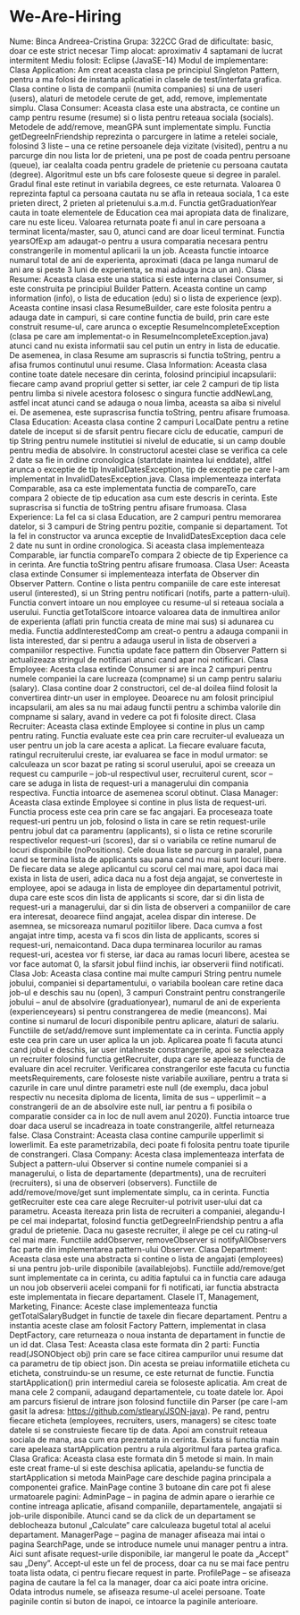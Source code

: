 # We-Are-Hiring
Nume: Binca Andreea-Cristina
Grupa: 322CC
Grad de dificultate: basic, doar ce este strict necesar
Timp alocat: aproximativ 4 saptamani de lucrat intermitent
Mediu folosit: Eclipse (JavaSE-14)
Modul de implementare:
Clasa Application:
Am creat aceasta clasa pe principiul Singleton Pattern, pentru a ma folosi de instanta aplicatiei in clasele de test/interfata grafica. Clasa contine o lista de companii (numita companies) si una de useri (users), alaturi de metodele cerute de get, add, remove, implementate simplu.
Clasa Consumer:
Aceasta clasa este una abstracta, ce contine un camp pentru resume (resume) si o lista pentru reteaua sociala (socials). Metodele de add/remove, meanGPA sunt implementate simplu.
Functia getDegreeInFriendship reprezinta o parcurgere in latime a retelei sociale, folosind 3 liste – una ce retine persoanele deja vizitate (visited), pentru a nu parcurge din nou lista lor de prieteni, una pe post de coada pentru persoane (queue), iar cealalta coada pentru gradele de prietenie cu persoana cautata (degree). Algoritmul este un bfs care foloseste queue si degree in paralel. Gradul final este retinut in variabila degrees, ce este returnata. Valoarea 0 reprezinta faptul ca persoana cautata nu se afla in reteaua sociala, 1 ca este prieten direct, 2 prieten al prietenului s.a.m.d.
Functia getGraduationYear cauta in toate elementele de Education cea mai apropiata data de finalizare, care nu este liceu. Valoarea returnata poate fi anul in care persoana a terminat licenta/master, sau 0, atunci cand are doar liceul terminat.
Functia yearsOfExp am adaugat-o pentru a usura comparatia necesara pentru constrangerile in momentul aplicarii la un job. Aceasta functie intoarce numarul total de ani de experienta, aproximati (daca pe langa numarul de ani are si peste 3 luni de experienta, se mai adauga inca un an).
Clasa Resume:
Aceasta clasa este una statica si este interna clasei Consumer, si este construita pe principiul Builder Pattern. Aceasta contine un camp information (info), o lista de education (edu) si o lista de experience (exp). Aceasta contine insasi clasa ResumeBuilder, care este folosita pentru a adauga date in campuri, si care contine functia de build, prin care este construit resume-ul, care arunca o exceptie ResumeIncompleteException (clasa pe care am implementat-o in ResumeIncompleteException.java) atunci cand nu exista informatii sau cel putin un entry in lista de educatie. De asemenea, in clasa Resume am suprascris si functia toString, pentru a afisa frumos continutul unui resume.
Clasa Information:
Aceasta clasa contine toate datele necesare din cerinta, folosind principiul incapsularii: fiecare camp avand propriul getter si setter, iar cele 2 campuri de tip lista pentru limba si nivele acestora folosesc o singura functie addNewLang, astfel incat atunci cand se adauga o noua limba, aceasta sa aiba si nivelul ei. De asemenea, este suprascrisa functia toString, pentru afisare frumoasa.
Clasa Education:
Aceasta clasa contine 2 campuri LocalDate pentru a retine datele de inceput si de sfarsit pentru fiecare ciclu de educatie, campuri de tip String pentru numele institutiei si nivelul de educatie, si un camp double pentru media de absolvire.
In constructorul acestei clase se verifica ca cele 2 date sa fie in ordine cronologica (startdate inaintea lui enddate), altfel arunca o exceptie de tip InvalidDatesException, tip de exceptie pe care l-am implementat in InvalidDatesException.java.
Clasa implementeaza interfata Comparable, asa ca este implementata functia de compareTo, care compara 2 obiecte de tip education asa cum este descris in cerinta. Este suprascrisa si functia de toString pentru afisare frumoasa.
Clasa Experience:
La fel ca si clasa Education, are 2 campuri pentru memorarea datelor, si 3 campuri de String pentru pozitie, companie si departament. Tot la fel in constructor va arunca exceptie de InvalidDatesException daca cele 2 date nu sunt in ordine cronologica. Si aceasta clasa implementeaza Comparable, iar functia compareTo compara 2 obiecte de tip Experience ca in cerinta. Are functia toString pentru afisare frumoasa.
Clasa User:
Aceasta clasa extinde Consumer si implementeaza interfata de Observer din Observer Pattern. Contine o lista pentru companiile de care este interesat userul (interested), si un String pentru notificari (notifs, parte a pattern-ului).
Functia convert intoare un nou employee cu resume-ul si reteaua sociala a userului.
Functia getTotalScore intoarce valoarea data de inmultirea anilor de experienta (aflati prin functia creata de mine mai sus) si adunarea cu media.
Functia addInterestedComp am creat-o pentru a adauga companii in lista interested, dar si pentru a adauga userul in lista de observeri a companiilor respective.
Functia update face pattern din Observer Pattern si actualizeaza stringul de notificari atunci cand apar noi notificari.
Clasa Employee:
Acesta clasa extinde Consumer si are inca 2 campuri pentru numele companiei la care lucreaza (compname) si un camp pentru salariu (salary). Clasa contine doar 2 constructori, cel de-al doilea fiind folosit la convertirea dintr-un user in employee. Deoarece nu am folosit principiul incapsularii, am ales sa nu mai adaug functii pentru a schimba valorile din compname si salary, avand in vedere ca pot fi folosite direct.
Clasa Recruiter:
Aceasta clasa extinde Employee si contine in plus un camp pentru rating.
Functia evaluate este cea prin care recruiter-ul evalueaza un user pentru un job la care acesta a aplicat. La fiecare evaluare facuta, ratingul recruiterului creste, iar evaluarea se face in modul urmator: se calculeaza un scor bazat pe rating si scorul userului, apoi se creeaza un request cu campurile – job-ul respectivul user, recruiterul curent, scor – care se aduga in lista de request-uri a managerului din compania respectiva. Functia intoarce de asemenea scorul obtinut.
Clasa Manager:
Aceasta clasa extinde Employee si contine in plus lista de request-uri.
Functia process este cea prin care se fac angajari. Ea proceseaza toate request-uri pentru un job, folosind o lista in care se retin request-urile pentru jobul dat ca paramentru (applicants), si o lista ce retine scorurile respectivelor request-uri (scores), dar si o variabila ce retine numarul de locuri disponibile (noPositions). Cele doua liste se parcurg in paralel, pana cand se termina lista de applicants sau pana cand nu mai sunt locuri libere. De fiecare data se alege aplicantul cu scorul cel mai mare, apoi daca mai exista in lista de useri, adica daca nu a fost deja angajat, se converteste in employee, apoi se adauga in lista de employee din departamentul potrivit, dupa care este scos din lista de applicants si score, dar si din lista de request-uri a managerului, dar si din lista de observeri a companiilor de care era interesat, deoarece fiind angajat, acelea dispar din interese. De asemnea, se micsoreaza numarul pozitiilor libere. Daca cumva a fost angajat intre timp, acesta va fi scos din lista de applicants, scores si request-uri, nemaicontand. Daca dupa terminarea locurilor au ramas request-uri, acestea vor fi sterse, iar daca au ramas locuri libere, acestea se vor face automat 0, la sfarsit jobul fiind inchis, iar observerii fiind notificati.
Clasa Job:
Aceasta clasa contine mai multe campuri String pentru numele jobului, companiei si departamentului, o variabila boolean care retine daca job-ul e deschis sau nu (open), 3 campuri Constraint pentru constrangerile jobului – anul de absolvire (graduationyear), numarul de ani de experienta (experienceyears) si pentru constrangerea de medie (meancons). Mai contine si numarul de locuri disponibile pentru aplicare, alaturi de salariu.
Functiile de set/add/remove sunt implementate ca in cerinta.
Functia apply este cea prin care un user aplica la un job. Aplicarea poate fi facuta atunci cand jobul e deschis, iar user intalneste constrangerile, apoi se selecteaza un recruiter folosind functia getRecruiter, dupa care se apeleaza functia de evaluare din acel recruiter.
Verificarea constrangerilor este facuta cu functia meetsRequirements, care foloseste niste variabile auxiliare, pentru a trata si cazurile in care unul dintre parametri este null (de exemplu, daca jobul respectiv nu necesita diploma de licenta, limita de sus – upperlimit – a constrangerii de an de absolvire este null, iar pentru a fi posibila o comparatie consider ca in loc de null avem anul 2020). Functia intoarce true doar daca userul se incadreaza in toate constrangerile, altfel returneaza false.
Clasa Constraint:
Aceasta clasa contine campurile upperlimit si lowerlimit. Ea este parametrizabila, deci poate fi folosita pentru toate tipurile de constrangeri.
Clasa Company:
Acesta clasa implementeaza interfata de Subject a pattern-ului Observer si contine numele companiei si a managerului, o lista de departamente (departments), una de recruiteri (recruiters), si una de observeri (observers).
Functiile de add/remove/move/get sunt implementate simplu, ca in cerinta.
Functia getRecruiter este cea care alege Recruiter-ul potrivit user-ului dat ca parametru. Aceasta itereaza prin lista de recruiteri a companiei, alegandu-l pe cel mai indepartat, folosind functia getDegreeInFriendship pentru a afla gradul de prietenie. Daca nu gaseste recruiter, il alege pe cel cu rating-ul cel mai mare.
Functiile addObserver, removeObserver si notifyAllObservers fac parte din implementarea pattern-ului Observer.
Clasa Department:
Aceasta clasa este una abstracta si contine o lista de angajati (employees) si una pentru job-urile disponibile (availablejobs). Functiile add/remove/get sunt implementate ca in cerinta, cu aditia faptului ca in functia care adauga un nou job observerii acelei companii for fi notificati, iar functia abstracta este implementata in fiecare departament.
Clasele IT, Management, Marketing, Finance:
Aceste clase implementeaza functia getTotalSalaryBudget in functie de taxele din fiecare departament.
Pentru a instantia aceste clase am folosit Factory Pattern, implementat in clasa DeptFactory, care returneaza o noua instanta de departament in functie de un id dat.
Clasa Test:
Aceasta clasa este formata din 2 parti:
Functia read(JSONObject obj) prin care se face citirea campurilor unui resume dat ca parametru de tip obiect json. Din acesta se preiau informatiile eticheta cu eticheta, construindu-se un resume, ce este returnat de functie.
Functia startApplication() prin intermediul careia se foloseste aplicatia. Am creat de mana cele 2 companii, adaugand departamentele, cu toate datele lor. Apoi am parcurs fisierul de intrare json folosind functiile din Parser (pe care l-am gasit la adresa: https://github.com/stleary/JSON-java).
Pe rand, pentru fiecare eticheta (employees, recruiters, users, managers) se citesc toate datele si se construieste fiecare tip de data. Apoi am construit reteaua sociala de mana, asa cum era prezentata in cerinta.
Exista si functia main care apeleaza startApplication pentru a rula algoritmul fara partea grafica.
Clasa Grafica:
Aceasta clasa este formata din 5 metode si main.
In main este creat frame-ul si este deschisa aplicatia, apelandu-se functia de startApplication si metoda MainPage care deschide pagina principala a componentei grafice.
MainPage contine 3 butoane din care pot fi alese urmatoarele pagini:
AdminPage – in pagina de admin apare o ierarhie ce contine intreaga aplicatie, afisand companiile, departamentele, angajatii si job-urile disponibile. Atunci cand se da click de un departament se deblocheaza butonul „Calculate” care calculeaza bugetul total al acelui departament.
ManagerPage – pagina de manager afiseaza mai intai o pagina SearchPage, unde se introduce numele unui manager pentru a intra. Aici sunt afisate request-urile disponibile, iar mangerul le poate da „Accept” sau „Deny”. Accept-ul este un fel de process, doar ca nu se mai face pentru toata lista odata, ci pentru fiecare request in parte.
ProfilePage – se afiseaza pagina de cautare la fel ca la manager, doar ca aici poate intra oricine. Odata introdus numele, se afiseaza resume-ul acelei persoane.
Toate paginile contin si buton de inapoi, ce intoarce la paginile anterioare.
